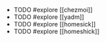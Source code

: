 - TODO #explore [[chezmoi]]
- TODO #explore [[yadm]]
- TODO #explore [[homesick]]
- TODO #explore [[homeshick]]
